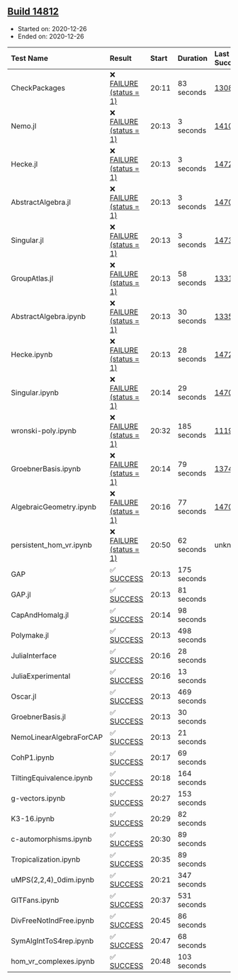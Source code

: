 ## [Build 14812](https://oscarci.mathematik.uni-kl.de/job/oscar/14812/)

* Started on: 2020-12-26
* Ended on: 2020-12-26

| Test Name    | Result | Start | Duration | Last Success | First Failure |
|:-------------|:-------|:------|:---------|:-------------|:--------------|
| CheckPackages | ❌ [FAILURE (status = 1)](https://oscarci.mathematik.uni-kl.de/job/oscar/14812/artifact/logs/build-14812/CheckPackages.log) | 20:11 | 83 seconds | [13085](https://oscarci.mathematik.uni-kl.de/job/oscar/13085/) | [13086](https://oscarci.mathematik.uni-kl.de/job/oscar/13086/) |
| Nemo.jl | ❌ [FAILURE (status = 1)](https://oscarci.mathematik.uni-kl.de/job/oscar/14812/artifact/logs/build-14812/Nemo.jl.log) | 20:13 | 3 seconds | [14101](https://oscarci.mathematik.uni-kl.de/job/oscar/14101/) | [14102](https://oscarci.mathematik.uni-kl.de/job/oscar/14102/) |
| Hecke.jl | ❌ [FAILURE (status = 1)](https://oscarci.mathematik.uni-kl.de/job/oscar/14812/artifact/logs/build-14812/Hecke.jl.log) | 20:13 | 3 seconds | [14723](https://oscarci.mathematik.uni-kl.de/job/oscar/14723/) | [14724](https://oscarci.mathematik.uni-kl.de/job/oscar/14724/) |
| AbstractAlgebra.jl | ❌ [FAILURE (status = 1)](https://oscarci.mathematik.uni-kl.de/job/oscar/14812/artifact/logs/build-14812/AbstractAlgebra.jl.log) | 20:13 | 3 seconds | [14701](https://oscarci.mathematik.uni-kl.de/job/oscar/14701/) | [14702](https://oscarci.mathematik.uni-kl.de/job/oscar/14702/) |
| Singular.jl | ❌ [FAILURE (status = 1)](https://oscarci.mathematik.uni-kl.de/job/oscar/14812/artifact/logs/build-14812/Singular.jl.log) | 20:13 | 3 seconds | [14732](https://oscarci.mathematik.uni-kl.de/job/oscar/14732/) | [14733](https://oscarci.mathematik.uni-kl.de/job/oscar/14733/) |
| GroupAtlas.jl | ❌ [FAILURE (status = 1)](https://oscarci.mathematik.uni-kl.de/job/oscar/14812/artifact/logs/build-14812/GroupAtlas.jl.log) | 20:13 | 58 seconds | [13311](https://oscarci.mathematik.uni-kl.de/job/oscar/13311/) | [13312](https://oscarci.mathematik.uni-kl.de/job/oscar/13312/) |
| AbstractAlgebra.ipynb | ❌ [FAILURE (status = 1)](https://oscarci.mathematik.uni-kl.de/job/oscar/14812/artifact/logs/build-14812/AbstractAlgebra.ipynb.log) | 20:13 | 30 seconds | [13355](https://oscarci.mathematik.uni-kl.de/job/oscar/13355/) | [13356](https://oscarci.mathematik.uni-kl.de/job/oscar/13356/) |
| Hecke.ipynb | ❌ [FAILURE (status = 1)](https://oscarci.mathematik.uni-kl.de/job/oscar/14812/artifact/logs/build-14812/Hecke.ipynb.log) | 20:13 | 28 seconds | [14723](https://oscarci.mathematik.uni-kl.de/job/oscar/14723/) | [14724](https://oscarci.mathematik.uni-kl.de/job/oscar/14724/) |
| Singular.ipynb | ❌ [FAILURE (status = 1)](https://oscarci.mathematik.uni-kl.de/job/oscar/14812/artifact/logs/build-14812/Singular.ipynb.log) | 20:14 | 29 seconds | [14701](https://oscarci.mathematik.uni-kl.de/job/oscar/14701/) | [14702](https://oscarci.mathematik.uni-kl.de/job/oscar/14702/) |
| wronski-poly.ipynb | ❌ [FAILURE (status = 1)](https://oscarci.mathematik.uni-kl.de/job/oscar/14812/artifact/logs/build-14812/wronski-poly.ipynb.log) | 20:32 | 185 seconds | [11192](https://oscarci.mathematik.uni-kl.de/job/oscar/11192/) | [11193](https://oscarci.mathematik.uni-kl.de/job/oscar/11193/) |
| GroebnerBasis.ipynb | ❌ [FAILURE (status = 1)](https://oscarci.mathematik.uni-kl.de/job/oscar/14812/artifact/logs/build-14812/GroebnerBasis.ipynb.log) | 20:14 | 79 seconds | [13748](https://oscarci.mathematik.uni-kl.de/job/oscar/13748/) | [13749](https://oscarci.mathematik.uni-kl.de/job/oscar/13749/) |
| AlgebraicGeometry.ipynb | ❌ [FAILURE (status = 1)](https://oscarci.mathematik.uni-kl.de/job/oscar/14812/artifact/logs/build-14812/AlgebraicGeometry.ipynb.log) | 20:16 | 77 seconds | [14701](https://oscarci.mathematik.uni-kl.de/job/oscar/14701/) | [14702](https://oscarci.mathematik.uni-kl.de/job/oscar/14702/) |
| persistent_hom_vr.ipynb | ❌ [FAILURE (status = 1)](https://oscarci.mathematik.uni-kl.de/job/oscar/14812/artifact/logs/build-14812/persistent_hom_vr.ipynb.log) | 20:50 | 62 seconds | unknown | unknown |
| GAP | ✅ [SUCCESS](https://oscarci.mathematik.uni-kl.de/job/oscar/14812/artifact/logs/build-14812/GAP.log) | 20:13 | 175 seconds |  |  |
| GAP.jl | ✅ [SUCCESS](https://oscarci.mathematik.uni-kl.de/job/oscar/14812/artifact/logs/build-14812/GAP.jl.log) | 20:13 | 81 seconds |  |  |
| CapAndHomalg.jl | ✅ [SUCCESS](https://oscarci.mathematik.uni-kl.de/job/oscar/14812/artifact/logs/build-14812/CapAndHomalg.jl.log) | 20:14 | 98 seconds |  |  |
| Polymake.jl | ✅ [SUCCESS](https://oscarci.mathematik.uni-kl.de/job/oscar/14812/artifact/logs/build-14812/Polymake.jl.log) | 20:13 | 498 seconds |  |  |
| JuliaInterface | ✅ [SUCCESS](https://oscarci.mathematik.uni-kl.de/job/oscar/14812/artifact/logs/build-14812/JuliaInterface.log) | 20:16 | 28 seconds |  |  |
| JuliaExperimental | ✅ [SUCCESS](https://oscarci.mathematik.uni-kl.de/job/oscar/14812/artifact/logs/build-14812/JuliaExperimental.log) | 20:16 | 13 seconds |  |  |
| Oscar.jl | ✅ [SUCCESS](https://oscarci.mathematik.uni-kl.de/job/oscar/14812/artifact/logs/build-14812/Oscar.jl.log) | 20:13 | 469 seconds |  |  |
| GroebnerBasis.jl | ✅ [SUCCESS](https://oscarci.mathematik.uni-kl.de/job/oscar/14812/artifact/logs/build-14812/GroebnerBasis.jl.log) | 20:13 | 30 seconds |  |  |
| NemoLinearAlgebraForCAP | ✅ [SUCCESS](https://oscarci.mathematik.uni-kl.de/job/oscar/14812/artifact/logs/build-14812/NemoLinearAlgebraForCAP.log) | 20:13 | 21 seconds |  |  |
| CohP1.ipynb | ✅ [SUCCESS](https://oscarci.mathematik.uni-kl.de/job/oscar/14812/artifact/logs/build-14812/CohP1.ipynb.log) | 20:17 | 69 seconds |  |  |
| TiltingEquivalence.ipynb | ✅ [SUCCESS](https://oscarci.mathematik.uni-kl.de/job/oscar/14812/artifact/logs/build-14812/TiltingEquivalence.ipynb.log) | 20:18 | 164 seconds |  |  |
| g-vectors.ipynb | ✅ [SUCCESS](https://oscarci.mathematik.uni-kl.de/job/oscar/14812/artifact/logs/build-14812/g-vectors.ipynb.log) | 20:27 | 153 seconds |  |  |
| K3-16.ipynb | ✅ [SUCCESS](https://oscarci.mathematik.uni-kl.de/job/oscar/14812/artifact/logs/build-14812/K3-16.ipynb.log) | 20:29 | 82 seconds |  |  |
| c-automorphisms.ipynb | ✅ [SUCCESS](https://oscarci.mathematik.uni-kl.de/job/oscar/14812/artifact/logs/build-14812/c-automorphisms.ipynb.log) | 20:30 | 89 seconds |  |  |
| Tropicalization.ipynb | ✅ [SUCCESS](https://oscarci.mathematik.uni-kl.de/job/oscar/14812/artifact/logs/build-14812/Tropicalization.ipynb.log) | 20:35 | 89 seconds |  |  |
| uMPS(2,2,4)_0dim.ipynb | ✅ [SUCCESS](https://oscarci.mathematik.uni-kl.de/job/oscar/14812/artifact/logs/build-14812/uMPS-2-2-4-_0dim.ipynb.log) | 20:21 | 347 seconds |  |  |
| GITFans.ipynb | ✅ [SUCCESS](https://oscarci.mathematik.uni-kl.de/job/oscar/14812/artifact/logs/build-14812/GITFans.ipynb.log) | 20:37 | 531 seconds |  |  |
| DivFreeNotIndFree.ipynb | ✅ [SUCCESS](https://oscarci.mathematik.uni-kl.de/job/oscar/14812/artifact/logs/build-14812/DivFreeNotIndFree.ipynb.log) | 20:45 | 86 seconds |  |  |
| SymAlgIntToS4rep.ipynb | ✅ [SUCCESS](https://oscarci.mathematik.uni-kl.de/job/oscar/14812/artifact/logs/build-14812/SymAlgIntToS4rep.ipynb.log) | 20:47 | 68 seconds |  |  |
| hom_vr_complexes.ipynb | ✅ [SUCCESS](https://oscarci.mathematik.uni-kl.de/job/oscar/14812/artifact/logs/build-14812/hom_vr_complexes.ipynb.log) | 20:48 | 103 seconds |  |  |
